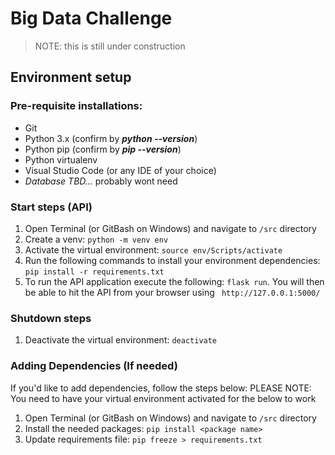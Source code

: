 # Big Data Challenge


> NOTE: this is still under construction

## Environment setup
### Pre-requisite installations:
- Git
- Python 3.x (confirm by ___python --version___)
- Python pip (confirm by ___pip --version___)
- Python virtualenv
- Visual Studio Code (or any IDE of your choice) 
- *Database TBD...* probably wont need 

### Start steps (API)
1. Open Terminal (or GitBash on Windows) and navigate to `/src` directory
2. Create a venv: `python -m venv env`
3. Activate the virtual environment: `source env/Scripts/activate`
4. Run the following commands to install your environment dependencies: `pip install -r requirements.txt`
5. To run the API application execute the following: `flask run`. You will then be able to hit the API from your browser using ` http://127.0.0.1:5000/`

### Shutdown steps
1. Deactivate the virtual environment: `deactivate`

### Adding Dependencies (If needed)
If you'd like to add dependencies, follow the steps below:
PLEASE NOTE: You need to have your virtual environment activated for the below to work
1. Open Terminal (or GitBash on Windows) and navigate to `/src` directory
2. Install the needed packages: `pip install <package name>`
3. Update requirements file: `pip freeze > requirements.txt`
